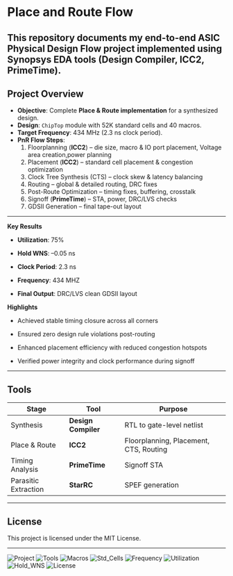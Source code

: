 # Place and Route Flow 

This repository documents my end-to-end ASIC Physical Design Flow project implemented using Synopsys EDA tools (Design Compiler, ICC2, PrimeTime).
---

##  Project Overview  
- **Objective**: Complete **Place & Route implementation** for a synthesized design.  
- **Design**: `ChipTop` module with 52K standard cells and 40 macros.  
- **Target Frequency**: 434 MHz (2.3 ns clock period).  
- **PnR Flow Steps**:  
  1. Floorplanning (**ICC2**) – die size, macro & IO port placement, Voltage area creation,power planning  
  2. Placement (**ICC2**) – standard cell placement & congestion optimization  
  3. Clock Tree Synthesis (CTS) – clock skew & latency balancing  
  4. Routing – global & detailed routing, DRC fixes 
  5. Post-Route Optimization – timing fixes, buffering, crosstalk 
  6. Signoff (**PrimeTime**) – STA, power, DRC/LVS checks  
  7. GDSII Generation – final tape-out layout
---
**Key Results**

- **Utilization**: 75%

- **Hold WNS**: –0.05 ns

- **Clock Period**: 2.3 ns
  
- **Frequency**: 434 MHZ

- **Final Output**: DRC/LVS clean GDSII layout

**Highlights**

- Achieved stable timing closure across all corners

- Ensured zero design rule violations post-routing

- Enhanced placement efficiency with reduced congestion hotspots

- Verified power integrity and clock performance during signoff

---
## **Tools**
| Stage                | Tool                | Purpose                                |
| -------------------- | ------------------- | -------------------------------------- |
| Synthesis            | **Design Compiler** | RTL to gate-level netlist              |
| Place & Route        | **ICC2**            | Floorplanning, Placement, CTS, Routing |
| Timing Analysis      | **PrimeTime**       | Signoff STA                            |
| Parasitic Extraction | **StarRC**          | SPEF generation                        |

---
## License

This project is licensed under the MIT License.

---
![Project](https://img.shields.io/badge/Project-PD_Flow-blue?style=for-the-badge)
![Tools](https://img.shields.io/badge/Tools-DC_|_ICC2_|_STARRC_|_PrimeTime-limegreen?style=for-the-badge)
![Macros](https://img.shields.io/badge/Macros-40-red?style=for-the-badge)
![Std_Cells](https://img.shields.io/badge/Std_Cells-52K-blue?style=for-the-badge)
![Frequency](https://img.shields.io/badge/Frequency-434MHz-red?style=for-the-badge)
![Utilization](https://img.shields.io/badge/Utilization-75%25-orange?style=for-the-badge)
![Hold_WNS](https://img.shields.io/badge/Hold_WNS-0.05ns-blue?style=for-the-badge)
![License](https://img.shields.io/badge/License-MIT-gold?style=for-the-badge)


